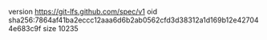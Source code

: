 version https://git-lfs.github.com/spec/v1
oid sha256:7864af41ba2eccc12aaa6d6b2ab0562cfd3d38312a1d169b12e427044e683c9f
size 10235
